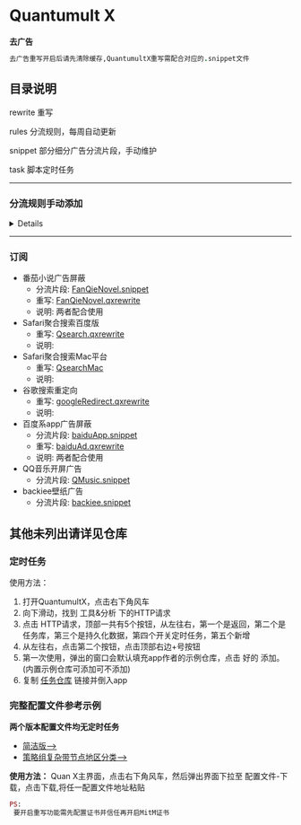 # Quantumult X  
**去广告**
```ruby
去广告重写开启后请先清除缓存,QuantumultX重写需配合对应的.snippet文件
```

## 目录说明
rewrite 重写

rules 分流规则，每周自动更新

snippet 部分细分广告分流片段，手动维护

task 脚本定时任务

---
### 分流规则手动添加

<details>

```
[policy]

url-latency-benchmark=♻️ 自动选择, server-tag-regex=(?=.*)^((?!(专线|手游|游戏|(?i)IPLC|IEPL|game)).)*$, img-url=https://raw.githubusercontent.com/Koolson/Qure/master/IconSet/Auto.png
static=🚀 手动切换, resource-tag-regex=.*, img-url=https://raw.githubusercontent.com/Koolson/Qure/master/IconSet/Static.png
round-robin=🔮 负载均衡, server-tag-regex=.*, img-url=https://raw.githubusercontent.com/Koolson/Qure/master/IconSet/Round_Robin.png

#节点地区分类
static=🇭🇰 香港节点, server-tag-regex=(?=.*(香港|HK|(?i)Hong))^((?!(专线|手游|游戏|(?i)IPLC|IEPL|game)).)*$, img-url=https://raw.githubusercontent.com/Koolson/Qure/master/IconSet/Hong_Kong.png
static=🇯🇵 日本节点, server-tag-regex=(?=.*(日本|JP|(?i)Japan))^((?!(专线|手游|游戏|(?i)IPLC|IEPL|game)).)*$, img-url=https://raw.githubusercontent.com/Koolson/Qure/master/IconSet/Japan.png
static=🇺🇲 美国节点, server-tag-regex=(?=.*(美国|美國|洛杉矶|西雅图|费利蒙|US|(?i)States|American))^((?!(专线|手游|游戏|(?i)IPLC|IEPL|game)).)*$, img-url=https://raw.githubusercontent.com/Koolson/Qure/master/IconSet/United_States.png
static=🇨🇳 台湾节点, server-tag-regex=(?=.*(台湾|台灣|TW|(?i)Taiwan))^((?!(专线|手游|游戏|(?i)IPLC|IEPL|game)).)*$, img-url=https://raw.githubusercontent.com/Koolson/Qure/master/IconSet/TW.png
static=🇰🇷 韩国节点, server-tag-regex=(?=.*(韩国|韓國|南朝鲜|KR|(?i)Korean))^((?!(专线|手游|游戏|(?i)IPLC|IEPL|game)).)*$, img-url=https://raw.githubusercontent.com/Koolson/Qure/master/IconSet/Korea.png
static=🇷🇺 俄罗斯节点, server-tag-regex=(?=.*(俄罗斯|俄羅斯|RU|(?i)Russia))^((?!(专线|手游|游戏|(?i)IPLC|IEPL|game)).)*$, img-url=https://cdn.jsdelivr.net/gh/Koolson/Qure@master/IconSet/Russia.png
static=🇸🇬 新加坡节点, server-tag-regex=(?=.*(新加坡|狮城|SG|(?i)Singapore))^((?!(专线|手游|游戏|(?i)IPLC|IEPL|game)).)*$, img-url=https://cdn.jsdelivr.net/gh/Koolson/Qure@master/IconSet/Singapore.png

# 其中 CMedia 策略组为中国媒体，GMedia 为国际媒体，Outside 为境外链接，Mainland 为大陆链接，Others 为最终规则
static=AdBlock, reject, direct, img-url=https://raw.githubusercontent.com/GeQ1an/Rules/master/QuantumultX/IconSet/AdBlock.png
static=Apple, direct, Outside, 🚀 节点选择,img-url=https://raw.githubusercontent.com/GeQ1an/Rules/master/QuantumultX/IconSet/Apple.png
static=AppleIOSUpdate, reject, direct,img-url=https://raw.githubusercontent.com/GeQ1an/Rules/master/QuantumultX/IconSet/Apple.png
static=Microsoft, direct, Outside, 🚀 节点选择,img-url=https://raw.githubusercontent.com/GeQ1an/Rules/master/QuantumultX/IconSet/Microsoft.png
static=Netflix, Outside, direct, 🚀 节点选择,img-url=https://raw.githubusercontent.com/GeQ1an/Rules/master/QuantumultX/IconSet/Netflix.png
static=YouTube, Outside, direct, 🚀 节点选择,img-url=https://raw.githubusercontent.com/GeQ1an/Rules/master/QuantumultX/IconSet/YouTube.png
static=GMedia, Outside, direct, 🚀 节点选择,img-url=https://raw.githubusercontent.com/GeQ1an/Rules/master/QuantumultX/IconSet/GMedia.png
static=CMedia, direct, proxy, img-url=https://raw.githubusercontent.com/GeQ1an/Rules/master/QuantumultX/IconSet/CMedia.png
static=Speedtest, Outside, direct, 🚀 节点选择,img-url=https://raw.githubusercontent.com/GeQ1an/Rules/master/QuantumultX/IconSet/Speedtest.png
static=Outside, proxy, direct, ♻️ 自动选择,🔮 负载均衡,🚀 手动切换,🇭🇰 香港节点,🇯🇵 日本节点,🇨🇳 台湾节点,🇺🇲 美国节点,🇰🇷 韩国节点,🇷🇺 俄罗斯节点,🇸🇬 新加坡节点,img-url=https://raw.githubusercontent.com/GeQ1an/Rules/master/QuantumultX/IconSet/Outside.png
static=Mainland, direct, proxy, img-url=https://raw.githubusercontent.com/GeQ1an/Rules/master/QuantumultX/IconSet/Mainland.png
static=Others, Outside, direct, ♻️ 自动选择,🔮 负载均衡,🚀 手动切换,🇭🇰 香港节点,🇯🇵 日本节点,🇨🇳 台湾节点,🇺🇲 美国节点,🇰🇷 韩国节点,🇷🇺 俄罗斯节点,🇸🇬 新加坡节点,🚀 节点选择,img-url=https://raw.githubusercontent.com/GeQ1an/Rules/master/QuantumultX/IconSet/Others.png
```
```
[filter_remote]
#广告屏蔽
https://raw.githubusercontent.com/zqzess/rule_for_quantumultX/master/QuantumultX/rules/AdBlock.list, force-policy=AdBlock,tag=AdBlock , enabled=true
https://raw.githubusercontent.com/zqzess/rule_for_quantumultX/master/QuantumultX/rules/FanQieNovel.list, tag=番茄小说广告, update-interval=86400, enabled=true
#苹果服务
https://raw.githubusercontent.com/zqzess/rule_for_quantumultX/master/QuantumultX/rules/Apple.list, force-policy=Apple,tag=Apple , enabled=true
#苹果ios更新屏蔽
https://raw.githubusercontent.com/zqzess/rule_for_quantumultX/master/QuantumultX/rules/AppleIOSUpdate.list, force-policy=AppleIOSUpdate,tag=AppleIOSUpdate,enabled=true
#微软
https://raw.githubusercontent.com/zqzess/rule_for_quantumultX/master/QuantumultX/rules/Microsoft.list, force-policy=Microsoft,tag=Microsoft , enabled=true
#奈飞
https://raw.githubusercontent.com/zqzess/rule_for_quantumultX/master/QuantumultX/rules/Netflix.list, force-policy=Netflix,tag=Netflix , enabled=true
#油管
https://raw.githubusercontent.com/zqzess/rule_for_quantumultX/master/QuantumultX/rules/YouTube.list, force-policy=YouTube,tag=YouTube , enabled=true
#spotify
https://raw.githubusercontent.com/DivineEngine/Profiles/master/Quantumult/Filter/StreamingMedia/Music/Spotify.list, tag=Spotify, force-policy=Spotify, update-interval=86400, opt-parser=false, enabled=true
#国际媒体
https://raw.githubusercontent.com/zqzess/rule_for_quantumultX/master/QuantumultX/rules/GMedia.list, force-policy=GMedia,tag=GMedia , enabled=true
#国内媒体
https://raw.githubusercontent.com/zqzess/rule_for_quantumultX/master/QuantumultX/rules/CMedia.list, force-policy=CMedia,tag=CMedia , enabled=true
#speedtest测速
https://raw.githubusercontent.com/GeQ1an/Rules/master/QuantumultX/Filter/Speedtest.list, force-policy=Speedtest,tag=Speedtest , enabled=true
#国外网站
https://raw.githubusercontent.com/zqzess/rule_for_quantumultX/master/QuantumultX/rules/Outside.list, force-policy=Outside,tag=Outside , enabled=true
#大陆
https://raw.githubusercontent.com/zqzess/rule_for_quantumultX/master/QuantumultX/rules/Mainland.list, force-policy=Mainland,tag=Mainland , enabled=true
```
```
[filter_local]
host-suffix, local, direct
ip-cidr, 10.0.0.0/8, direct
ip-cidr, 17.0.0.0/8, direct
ip-cidr, 100.64.0.0/10, direct
ip-cidr, 127.0.0.0/8, direct
ip-cidr, 172.16.0.0/12, direct
ip-cidr, 192.168.0.0/16, direct
geoip, cn, Mainland
final, Others
```
</details>

-----
### 订阅
- 番茄小说广告屏蔽
  + 分流片段: [FanQieNovel.snippet](https://raw.githubusercontent.com/zqzess/rule_for_quantumultX/master/QuantumultX/snippet/FanQieNovel.snippet)
  + 重写: [FanQieNovel.qxrewrite](https://raw.githubusercontent.com/zqzess/rule_for_quantumultX/master/QuantumultX/rewrite/FanQieNovel.qxrewrite)
  + 说明: 两者配合使用
- Safari聚合搜索百度版
  + 重写: [Qsearch.qxrewrite](https://raw.githubusercontent.com/zqzess/rule_for_quantumultX/master/QuantumultX/rewrite/Qsearch.qxrewrite)
  + 说明: 
- Safari聚合搜索Mac平台
  + 重写: [QsearchMac](https://raw.githubusercontent.com/zqzess/rule_for_quantumultX/master/QuantumultX/rewrite/QsearchMac.qxrewrite)
  + 说明: 
- 谷歌搜索重定向
  + 重写: [googleRedirect.qxrewrite](https://raw.githubusercontent.com/zqzess/rule_for_quantumultX/master/QuantumultX/rewrite/googleRedirect.qxrewrite)
  + 说明: 
- 百度系app广告屏蔽
  + 分流片段: [baiduApp.snippet](https://raw.githubusercontent.com/zqzess/rule_for_quantumultX/master/QuantumultX/snippet/baiduApp.snippet)
  + 重写: [baiduAd.qxrewrite](https://raw.githubusercontent.com/zqzess/rule_for_quantumultX/master/QuantumultX/rewrite/baiduAd.qxrewrite)
  + 说明: 两者配合使用
- QQ音乐开屏广告
  + 分流片段: [QMusic.snippet](https://raw.githubusercontent.com/zqzess/rule_for_quantumultX/master/QuantumultX/snippet/QMusicAd.snippet)
- backiee壁纸广告
  + 分流片段: [backiee.snippet](https://raw.githubusercontent.com/zqzess/rule_for_quantumultX/master/QuantumultX/snippet/backiee.snippet)

**其他未列出请详见仓库**
----
### 定时任务
使用方法：
1. 打开QuantumultX，点击右下角风车
2. 向下滑动，找到 工具&分析 下的HTTP请求
3. 点击 HTTP请求，顶部一共有5个按钮，从左往右，第一个是返回，第二个是任务库，第三个是持久化数据，第四个开关定时任务，第五个新增
4. 从左往右，点击第二个按钮，点击顶部右边+号按钮
5. 第一次使用，弹出的窗口会默认填充app作者的示例仓库，点击 好的 添加。(内置示例仓库可添加可不添加)
6. 复制 [任务仓库]() 链接并倒入app

### 完整配置文件参考示例

**两个版本配置文件均无定时任务**
- [简洁版-->](https://raw.githubusercontent.com/zqzess/rule_for_quantumultX/master/QuantumultX/zqzess_lite.conf)
- [策略组复杂带节点地区分类-->](https://raw.githubusercontent.com/zqzess/rule_for_quantumultX/master/QuantumultX/zqzess.conf)

**使用方法：**
Quan X主界面，点击右下角风车，然后弹出界面下拉至 配置文件-下载，点击下载,将任一配置文件地址粘贴

```ruby
PS:
 要开启重写功能需先配置证书并信任再开启MitM证书
```